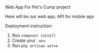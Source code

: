 Web App For Pet's Cump project

Here will be our web app, API for mobile app

Deployment instruction:

1. Run `composer install`
2. Create your `.env`
3. Run `php artisan serve`
